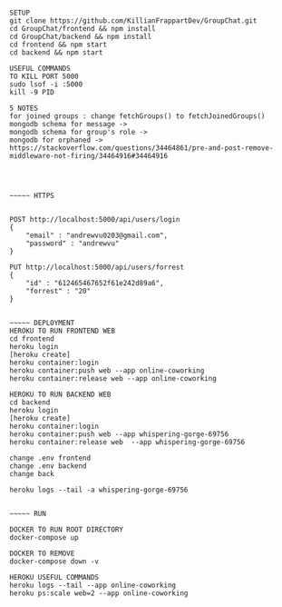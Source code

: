 ~~~~~ NOTE

SETUP 
git clone https://github.com/KillianFrappartDev/GroupChat.git
cd GroupChat/frontend && npm install
cd GroupChat/backend && npm install
cd frontend && npm start
cd backend && npm start

USEFUL COMMANDS
TO KILL PORT 5000 
sudo lsof -i :5000
kill -9 PID

5 NOTES
for joined groups : change fetchGroups() to fetchJoinedGroups()
mongodb schema for message ->
mongodb schema for group's role ->
mongodb for orphaned -> https://stackoverflow.com/questions/34464861/pre-and-post-remove-middleware-not-firing/34464916#34464916




~~~~~ HTTPS


POST http://localhost:5000/api/users/login
{
    "email" : "andrewvu0203@gmail.com",
    "password" : "andrewvu"
}

PUT http://localhost:5000/api/users/forrest
{
    "id" : "612465467652f61e242d89a6",
    "forrest" : "20"
}


~~~~~ DEPLOYMENT
HEROKU TO RUN FRONTEND WEB
cd frontend
heroku login
[heroku create]
heroku container:login 
heroku container:push web --app online-coworking
heroku container:release web --app online-coworking

HEROKU TO RUN BACKEND WEB
cd backend
heroku login
[heroku create]
heroku container:login
heroku container:push web --app whispering-gorge-69756
heroku container:release web  --app whispering-gorge-69756

change .env frontend
change .env backend
change back 

heroku logs --tail -a whispering-gorge-69756


~~~~~ RUN

DOCKER TO RUN ROOT DIRECTORY
docker-compose up

DOCKER TO REMOVE 
docker-compose down -v

HEROKU USEFUL COMMANDS
heroku logs --tail --app online-coworking
heroku ps:scale web=2 --app online-coworking

